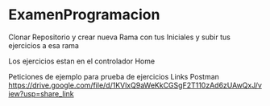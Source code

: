 # ExamenProgramacion

Clonar Repositorio y crear nueva Rama con tus Iniciales y subir tus ejercicios a esa rama

Los ejercicios estan en el controlador Home

Peticiones de ejemplo para prueba de ejercicios
Links Postman
https://drive.google.com/file/d/1KVlxQ9aWeKkCGSgF2T110zAd6zUAwQxJ/view?usp=share_link

